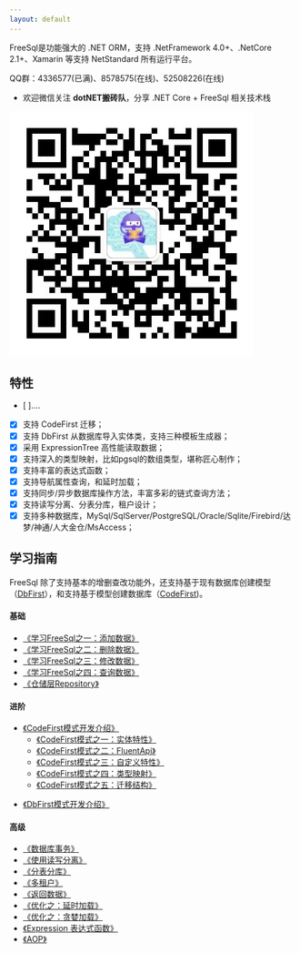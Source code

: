 ```yaml
---
layout: default
---
```


FreeSql是功能强大的 .NET ORM，支持 .NetFramework 4.0+、.NetCore 2.1+、Xamarin 等支持 NetStandard 所有运行平台。

QQ群：4336577(已满)、8578575(在线)、52508226(在线)

- 欢迎微信关注 **dotNET搬砖队**，分享 .NET Core + FreeSql 相关技术栈

![分享.NET Core+FreeSql相关技术](/wechat_qrcode.jpg)

## 特性

- [ ]....
- [x] 支持 CodeFirst 迁移；
- [x] 支持 DbFirst 从数据库导入实体类，支持三种模板生成器；
- [x] 采用 ExpressionTree 高性能读取数据；
- [x] 支持深入的类型映射，比如pgsql的数组类型，堪称匠心制作；
- [x] 支持丰富的表达式函数；
- [x] 支持导航属性查询，和延时加载；
- [x] 支持同步/异步数据库操作方法，丰富多彩的链式查询方法；
- [x] 支持读写分离、分表分库，租户设计；
- [x] 支持多种数据库，MySql/SqlServer/PostgreSQL/Oracle/Sqlite/Firebird/达梦/神通/人大金仓/MsAccess；

## 学习指南

FreeSql 除了支持基本的增删查改功能外，还支持基于现有数据库创建模型（[DbFirst](/db-first)），和支持基于模型创建数据库（[CodeFirst](/code-first))。

#### 基础

- [《学习FreeSql之一：添加数据》](/insert)
- [《学习FreeSql之二：删除数据》](/delete)
- [《学习FreeSql之三：修改数据》](/update)
- [《学习FreeSql之四：查询数据》](/select)
- [《仓储层Repository》](/repository)

#### 进阶

* [《CodeFirst模式开发介绍》](/code-first)
    * [《CodeFirst模式之一：实体特性》](/entity-attribute)
    * [《CodeFirst模式之二：FluentApi》](/fluent-api)
    * [《CodeFirst模式之三：自定义特性》](/custom-attribute)
    * [《CodeFirst模式之四：类型映射》](/type-mapping)
    * [《CodeFirst模式之五：迁移结构》](/code-first#迁移结构)
- [《DbFirst模式开发介绍》](/db-first)

#### 高级

- [《数据库事务》](/transaction)
- [《使用读写分离》](/read-write-splitting)
- [《分表分库》](/sharding)
- [《多租户》](/multi-tenancy)
- [《返回数据》](/select-return-data)
- [《优化之：延时加载》](/select-lazy-loading)
- [《优化之：贪婪加载》](/select-include)
- [《Expression 表达式函数》](/expression-function)
- [《AOP》](/aop)